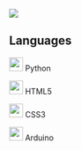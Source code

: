 ![](https://media.giphy.com/media/NaJBTlPINYNcFmPLrP/giphy.gif)

## Languages
<img src="https://cdn.jsdelivr.net/gh/devicons/devicon/icons/python/python-original.svg" width="25"/> Python 

<img src="https://cdn.jsdelivr.net/gh/devicons/devicon/icons/html5/html5-original.svg" width="25"/> HTML5 

<img src="https://cdn.jsdelivr.net/gh/devicons/devicon/icons/css3/css3-original.svg" width="25"/> CSS3

<img src="https://cdn.jsdelivr.net/gh/devicons/devicon/icons/arduino/arduino-original.svg" width="25"/> Arduino

<!--
**User7558/User7558** is a ✨ _special_ ✨ repository because its `README.md` (this file) appears on your GitHub profile.

Here are some ideas to get you started:

- 🔭 I’m currently working on ...
- 🌱 I’m currently learning ...
- 👯 I’m looking to collaborate on ...
- 🤔 I’m looking for help with ...
- 💬 Ask me about ...
- 📫 How to reach me: ...
- 😄 Pronouns: ...
- ⚡ Fun fact: ...
-->
